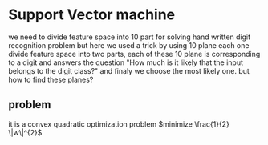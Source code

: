 # Support Vector machine
we need to divide feature space into 10 part for solving hand written digit recognition problem
but here we used a trick by using 10 plane each one divide feature space into two parts,
each of these 10 plane is corresponding to a digit and answers the question "How much is it likely that the input belongs to the digit class?"
and finaly we choose the most likely one.
but how to find these planes?

## problem
it is a convex quadratic optimization problem
$minimize \frac{1}{2} \|w\|^{2}$
